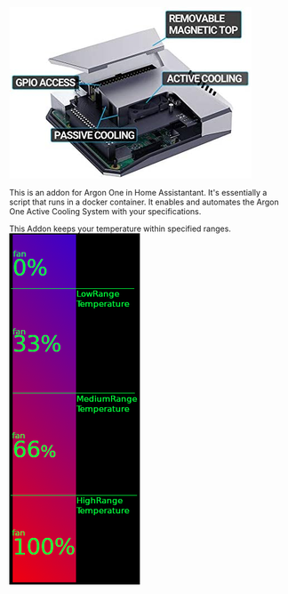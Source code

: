 ![image](../gitResources/activecooling.jpg)

This is an addon for Argon One in Home Assistantant.  It's essentially a script that runs in a docker container.  It enables and automates the Argon One Active Cooling System with your specifications.<br>

This Addon keeps your temperature within specified ranges. 
![image](../gitResources/FanRangeExplaination.png)<br>



